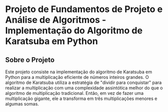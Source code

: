 # Projeto de Fundamentos de Projeto e Análise de Algoritmos - Implementação do Algoritmo de Karatsuba em Python

## Sobre o Projeto
Este projeto consiste na implementação do algoritmo de Karatsuba em Python para a multiplicação eficiente de números inteiros grandes. O algoritmo de Karatsuba utiliza a estratégia de "dividir para conquistar" para realizar a multiplicação com uma complexidade assintótica melhor do que o algoritmo de multiplicação tradicional. Então, em vez de fazer uma multiplicação gigante, ele a transforma em três multiplicações menores e algumas somas.
